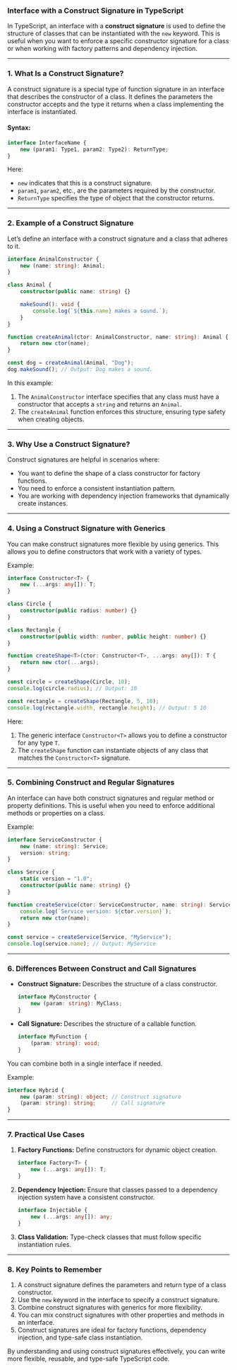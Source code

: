 ### Interface with a Construct Signature in TypeScript

In TypeScript, an interface with a **construct signature** is used to define the structure of classes that can be instantiated with the `new` keyword. This is useful when you want to enforce a specific constructor signature for a class or when working with factory patterns and dependency injection.

---

### **1. What Is a Construct Signature?**

A construct signature is a special type of function signature in an interface that describes the constructor of a class. It defines the parameters the constructor accepts and the type it returns when a class implementing the interface is instantiated.

#### Syntax:
```typescript
interface InterfaceName {
    new (param1: Type1, param2: Type2): ReturnType;
}
```

Here:
- `new` indicates that this is a construct signature.
- `param1`, `param2`, etc., are the parameters required by the constructor.
- `ReturnType` specifies the type of object that the constructor returns.

---

### **2. Example of a Construct Signature**

Let’s define an interface with a construct signature and a class that adheres to it.

```typescript
interface AnimalConstructor {
    new (name: string): Animal;
}

class Animal {
    constructor(public name: string) {}

    makeSound(): void {
        console.log(`${this.name} makes a sound.`);
    }
}

function createAnimal(ctor: AnimalConstructor, name: string): Animal {
    return new ctor(name);
}

const dog = createAnimal(Animal, "Dog");
dog.makeSound(); // Output: Dog makes a sound.
```

In this example:
1. The `AnimalConstructor` interface specifies that any class must have a constructor that accepts a `string` and returns an `Animal`.
2. The `createAnimal` function enforces this structure, ensuring type safety when creating objects.

---

### **3. Why Use a Construct Signature?**

Construct signatures are helpful in scenarios where:
- You want to define the shape of a class constructor for factory functions.
- You need to enforce a consistent instantiation pattern.
- You are working with dependency injection frameworks that dynamically create instances.

---

### **4. Using a Construct Signature with Generics**

You can make construct signatures more flexible by using generics. This allows you to define constructors that work with a variety of types.

Example:
```typescript
interface Constructor<T> {
    new (...args: any[]): T;
}

class Circle {
    constructor(public radius: number) {}
}

class Rectangle {
    constructor(public width: number, public height: number) {}
}

function createShape<T>(ctor: Constructor<T>, ...args: any[]): T {
    return new ctor(...args);
}

const circle = createShape(Circle, 10);
console.log(circle.radius); // Output: 10

const rectangle = createShape(Rectangle, 5, 10);
console.log(rectangle.width, rectangle.height); // Output: 5 10
```

Here:
1. The generic interface `Constructor<T>` allows you to define a constructor for any type `T`.
2. The `createShape` function can instantiate objects of any class that matches the `Constructor<T>` signature.

---

### **5. Combining Construct and Regular Signatures**

An interface can have both construct signatures and regular method or property definitions. This is useful when you need to enforce additional methods or properties on a class.

Example:
```typescript
interface ServiceConstructor {
    new (name: string): Service;
    version: string;
}

class Service {
    static version = "1.0";
    constructor(public name: string) {}
}

function createService(ctor: ServiceConstructor, name: string): Service {
    console.log(`Service version: ${ctor.version}`);
    return new ctor(name);
}

const service = createService(Service, "MyService");
console.log(service.name); // Output: MyService
```

---

### **6. Differences Between Construct and Call Signatures**

- **Construct Signature:** Describes the structure of a class constructor.
  ```typescript
  interface MyConstructor {
      new (param: string): MyClass;
  }
  ```

- **Call Signature:** Describes the structure of a callable function.
  ```typescript
  interface MyFunction {
      (param: string): void;
  }
  ```

You can combine both in a single interface if needed.

Example:
```typescript
interface Hybrid {
    new (param: string): object; // Construct signature
    (param: string): string;     // Call signature
}
```

---

### **7. Practical Use Cases**

1. **Factory Functions:**
   Define constructors for dynamic object creation.
   ```typescript
   interface Factory<T> {
       new (...args: any[]): T;
   }
   ```

2. **Dependency Injection:**
   Ensure that classes passed to a dependency injection system have a consistent constructor.
   ```typescript
   interface Injectable {
       new (...args: any[]): any;
   }
   ```

3. **Class Validation:**
   Type-check classes that must follow specific instantiation rules.

---

### **8. Key Points to Remember**

1. A construct signature defines the parameters and return type of a class constructor.
2. Use the `new` keyword in the interface to specify a construct signature.
3. Combine construct signatures with generics for more flexibility.
4. You can mix construct signatures with other properties and methods in an interface.
5. Construct signatures are ideal for factory functions, dependency injection, and type-safe class instantiation.

By understanding and using construct signatures effectively, you can write more flexible, reusable, and type-safe TypeScript code.